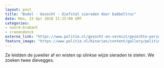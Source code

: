 ```yaml
---
layout: post
title: "Budel - Gezocht - Diefstal sieraden door babbeltruc"
date: Mon, 23 Apr 2018 11:25:00 GMT
categories: 
- noord-brabant 
- cranendonck 
externe_link: "https://www.politie.nl/gezocht-en-vermist/gezochte-personen/2018/april/09-diefstal-sieraden-door-babbeltruc.html"
feature_image: "https://www.politie.nl/binaries/content/gallery/politie/gezocht/verdachten/2018/april/09-ob/bb_180423/budel-1.jpg"
---
```


Ze leidden de juwelier af en wisten op slinkse wijze sieraden te stelen. We zoeken twee dievegges.
